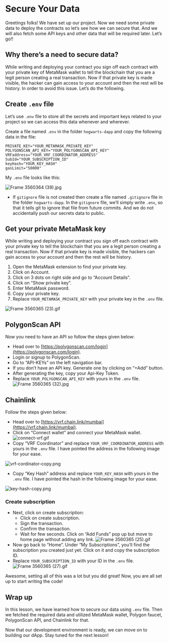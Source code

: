 # Secure Your Data

Greetings folks! We have set up our project. Now we need some private data to deploy the contracts so let’s see how we can secure that. And we will also fetch some API keys and other data that will be required later. Let’s go!!

## Why there’s a need to secure data?

While writing and deploying your contract you sign off each contract with your private key of MetaMask wallet to tell the blockchain that you are a legit person creating a real transaction. Now if that private key is made visible, the hacker can gain access to your account and then the rest will be history. In order to avoid this issue. Let’s do the following.

## Create `.env` file

Let’s use `.env` file to store all the secrets and important keys related to your project so we can access this data whenever and wherever.

Create a file named `.env` in the folder `hogwarts-dapp` and copy the following data in the file:

```
PRIVATE_KEY="YOUR_METAMASK_PRIVATE_KEY"
POLYGONSCAN_API_KEY="YOUR_POLYGONSCAN_API_KEY"
VRFaddress="YOUR_VRF_COORDINATOR_ADDRESS"
SubId="YOUR_SUBSCRIPTION_ID"
keyHash="YOUR_KEY_HASH"
gasLimit="50000"
```

My `.env` file looks like this:

![Frame 3560364 (39).jpg](<https://github.com/0xmetaschool/Learning-Projects/blob/main/assests_for_all/Build%20Hogwarts%20Sorting%20Cap%20dApp%20on%20the%20Polygon%20Mumbai/Secure%20Your%20Data/Frame_3560364_(39).jpg?raw=true>)

- If `gitignore` file is not created then create a file named `.gitignore` file in the folder `hogwarts-dapp`. In the `gitignore` file, we’ll simply write `.env`, so that it tells git to ignore that file from future commits. And we do not accidentally push our secrets data to public.

## Get your private MetaMask key

While writing and deploying your contract you sign off each contract with your private key to tell the blockchain that you are a legit person creating a real transaction. Now if that private key is made visible, the hackers can gain access to your account and then the rest will be history.

1. Open the MetaMask extension to find your private key.
2. Click on Account.
3. Click on 3 dots on right side and go to “Account Details”.
4. Click on “Show private key”.
5. Enter MetaMask password.
6. Copy your private key.
7. Replace `YOUR_METAMASK_PRIVATE_KEY` with your private key in the `.env` file.

![Frame 3560365 (23).gif](<https://github.com/0xmetaschool/Learning-Projects/blob/main/assests_for_all/Build%20Hogwarts%20Sorting%20Cap%20dApp%20on%20the%20Polygon%20Mumbai/Secure%20Your%20Data/Frame_3560365_(23).gif?raw=true>)

## PolygonScan API

Now you need to have an API so follow the steps given below:

- Head over to [https://polygonscan.com/login](https://polygonscan.com/login).
- Login or signup to PolygonScan.
- Go to “API-KEYs” on the left navigation bar.
- If you don’t have an API key. Generate one by clicking on “+Add” button.
- After generating the key, copy your Api-Key Token.
- Replace `YOUR_POLYGONSCAN_API_KEY` with yours in the `.env` file.
  ![Frame 3560365 (32).jpg](<https://github.com/0xmetaschool/Learning-Projects/blob/main/assests_for_all/Build%20Hogwarts%20Sorting%20Cap%20dApp%20on%20the%20Polygon%20Mumbai/Secure%20Your%20Data/Frame_3560365_(32).jpg?raw=true>)

## Chainlink

Follow the steps given below:

- Head over to [https://vrf.chain.link/mumbai](https://vrf.chain.link/mumbai).
- Click on “Connect wallet” and connect your MetaMask wallet.
  ![connect-vrf.gif](https://github.com/0xmetaschool/Learning-Projects/blob/main/assests_for_all/Build%20Hogwarts%20Sorting%20Cap%20dApp%20on%20the%20Polygon%20Mumbai/Secure%20Your%20Data/connect-vrf.gif?raw=true)
- Copy “VRF Coordinator” and replace `YOUR_VRF_COORDINATOR_ADDRESS` with yours in the `.env` file. I have pointed the address in the following image for your ease.

![vrf-cordinator-copy.png](https://github.com/0xmetaschool/Learning-Projects/blob/main/assests_for_all/Build%20Hogwarts%20Sorting%20Cap%20dApp%20on%20the%20Polygon%20Mumbai/Secure%20Your%20Data/vrf-cordinator-copy.png?raw=true)

- Copy “Key Hash” address and replace `YOUR_KEY_HASH` with yours in the `.env` file. I have pointed the hash in the following image for your ease.

![key-hash-copy.png](https://github.com/0xmetaschool/Learning-Projects/blob/main/assests_for_all/Build%20Hogwarts%20Sorting%20Cap%20dApp%20on%20the%20Polygon%20Mumbai/Secure%20Your%20Data/key-hash-copy.png?raw=true)

### Create subscription

- Next, click on create subscription:
  - Click on create subscription.
  - Sign the transaction.
  - Confirm the transaction.
  - Wait for few seconds. Click on “Add Funds” pop up but move to home page without adding any link.
    ![Frame 3560365 (25).gif](<https://github.com/0xmetaschool/Learning-Projects/blob/main/assests_for_all/Build%20Hogwarts%20Sorting%20Cap%20dApp%20on%20the%20Polygon%20Mumbai/Secure%20Your%20Data/Frame_3560365_(25).gif?raw=true>)
- Now go back to “Home”. Under “My Subscriptions”, you’ll find the subscription you created just yet. Click on it and copy the subscription ID.
- Replace `YOUR_SUBSCRIPTION_ID` with your ID in the `.env` file.
  ![Frame 3560365 (27).gif](<https://github.com/0xmetaschool/Learning-Projects/blob/main/assests_for_all/Build%20Hogwarts%20Sorting%20Cap%20dApp%20on%20the%20Polygon%20Mumbai/Secure%20Your%20Data/Frame_3560365_(27).gif?raw=true>)

Awesome, setting all of this was a lot but you did great! Now, you are all set up to start writing the code!

## Wrap up

In this lesson, we have learned how to secure our data using `.env` file. Then we fetched the required data and utilized MetaMask wallet, Polygon faucet, PolygonScan API, and Chainlink for that.

Now that our development environment is ready, we can move on to building our dApp. Stay tuned for the next lesson!
